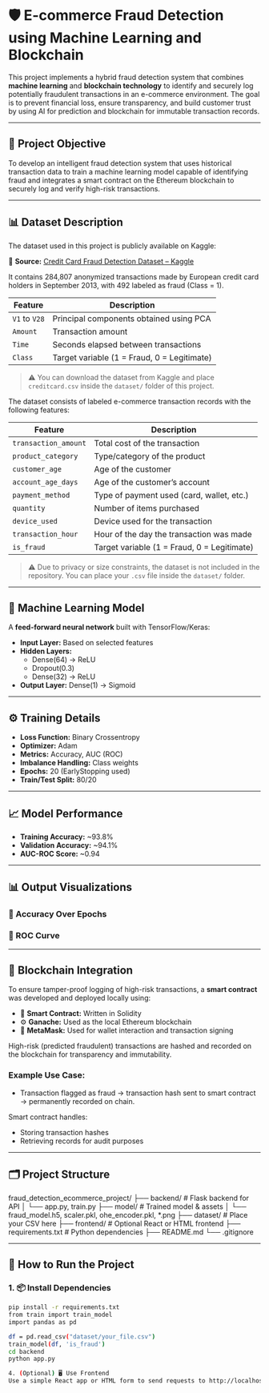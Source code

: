 # 🛡️ E-commerce Fraud Detection using Machine Learning and Blockchain

This project implements a hybrid fraud detection system that combines **machine learning** and **blockchain technology** to identify and securely log potentially fraudulent transactions in an e-commerce environment. The goal is to prevent financial loss, ensure transparency, and build customer trust by using AI for prediction and blockchain for immutable transaction records.

---

## 🎯 Project Objective

To develop an intelligent fraud detection system that uses historical transaction data to train a machine learning model capable of identifying fraud and integrates a smart contract on the Ethereum blockchain to securely log and verify high-risk transactions.

---
## 📊 Dataset Description

The dataset used in this project is publicly available on Kaggle:

📎 **Source:** [Credit Card Fraud Detection Dataset – Kaggle](https://www.kaggle.com/datasets/mlg-ulb/creditcardfraud)

It contains 284,807 anonymized transactions made by European credit card holders in September 2013, with 492 labeled as fraud (Class = 1).

| Feature              | Description                                  |
|----------------------|----------------------------------------------|
| `V1` to `V28`        | Principal components obtained using PCA      |
| `Amount`             | Transaction amount                           |
| `Time`               | Seconds elapsed between transactions         |
| `Class`              | Target variable (1 = Fraud, 0 = Legitimate)  |

> ⚠️ You can download the dataset from Kaggle and place `creditcard.csv` inside the `dataset/` folder of this project.


The dataset consists of labeled e-commerce transaction records with the following features:

| Feature              | Description                                  |
|----------------------|----------------------------------------------|
| `transaction_amount` | Total cost of the transaction                |
| `product_category`   | Type/category of the product                 |
| `customer_age`       | Age of the customer                          |
| `account_age_days`   | Age of the customer’s account                |
| `payment_method`     | Type of payment used (card, wallet, etc.)    |
| `quantity`           | Number of items purchased                    |
| `device_used`        | Device used for the transaction              |
| `transaction_hour`   | Hour of the day the transaction was made     |
| `is_fraud`           | Target variable (1 = Fraud, 0 = Legitimate)  |

> ⚠️ Due to privacy or size constraints, the dataset is not included in the repository. You can place your `.csv` file inside the `dataset/` folder.

---

## 🧠 Machine Learning Model

A **feed-forward neural network** built with TensorFlow/Keras:

- **Input Layer:** Based on selected features
- **Hidden Layers:**  
  - Dense(64) → ReLU  
  - Dropout(0.3)  
  - Dense(32) → ReLU  
- **Output Layer:** Dense(1) → Sigmoid

---

## ⚙️ Training Details

- **Loss Function:** Binary Crossentropy  
- **Optimizer:** Adam  
- **Metrics:** Accuracy, AUC (ROC)  
- **Imbalance Handling:** Class weights  
- **Epochs:** 20 (EarlyStopping used)  
- **Train/Test Split:** 80/20

---

## 📈 Model Performance

- **Training Accuracy:** ~93.8%  
- **Validation Accuracy:** ~94.1%  
- **AUC-ROC Score:** ~0.94

---

## 📊 Output Visualizations

### 📌 Accuracy Over Epochs


### 📌 ROC Curve


---

## 🔗 Blockchain Integration

To ensure tamper-proof logging of high-risk transactions, a **smart contract** was developed and deployed locally using:

- 🧠 **Smart Contract:** Written in Solidity
- ⚙️ **Ganache:** Used as the local Ethereum blockchain
- 🦊 **MetaMask:** Used for wallet interaction and transaction signing

High-risk (predicted fraudulent) transactions are hashed and recorded on the blockchain for transparency and immutability.

### Example Use Case:
- Transaction flagged as fraud → transaction hash sent to smart contract → permanently recorded on chain.

Smart contract handles:
- Storing transaction hashes
- Retrieving records for audit purposes

---


## 🗂️ Project Structure

fraud_detection_ecommerce_project/
├── backend/ # Flask backend for API
│ └── app.py, train.py
├── model/ # Trained model & assets
│ └── fraud_model.h5, scaler.pkl, ohe_encoder.pkl, *.png
├── dataset/ # Place your CSV here
├── frontend/ # Optional React or HTML frontend
├── requirements.txt # Python dependencies
├── README.md
└── .gitignore

---

## 🚀 How to Run the Project

### 1. 📦 Install Dependencies
```bash
pip install -r requirements.txt
from train import train_model
import pandas as pd

df = pd.read_csv("dataset/your_file.csv")
train_model(df, 'is_fraud')
cd backend
python app.py

4. (Optional) 🖥 Use Frontend
Use a simple React app or HTML form to send requests to http://localhost:5000/predict.

